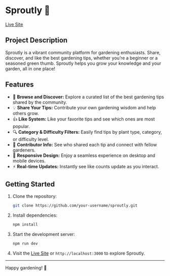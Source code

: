# Sproutly 🌱

[Live Site]([https://your-live-site-url.com](https://sproutly-515fc.web.app/))

## Project Description

Sproutly is a vibrant community platform for gardening enthusiasts. Share, discover, and like the best gardening tips, whether you’re a beginner or a seasoned green thumb. Sproutly helps you grow your knowledge and your garden, all in one place!

## Features

- 🌿 **Browse and Discover:** Explore a curated list of the best gardening tips shared by the community.
- 💡 **Share Your Tips:** Contribute your own gardening wisdom and help others grow.
- 👍 **Like System:** Like your favorite tips and see which ones are most popular.
- 🔍 **Category & Difficulty Filters:** Easily find tips by plant type, category, or difficulty level.
- 👤 **Contributor Info:** See who shared each tip and connect with fellow gardeners.
- 📱 **Responsive Design:** Enjoy a seamless experience on desktop and mobile devices.
- ⚡ **Real-time Updates:** Instantly see like counts update as you interact.

## Getting Started

1. Clone the repository:
   ```bash
   git clone https://github.com/your-username/sproutly.git
   ```
2. Install dependencies:
   ```bash
   npm install
   ```
3. Start the development server:
   ```bash
   npm run dev
   ```
4. Visit the [Live Site](https://your-live-site-url.com) or `http://localhost:3000` to explore Sproutly.

---

Happy gardening! 🌻
